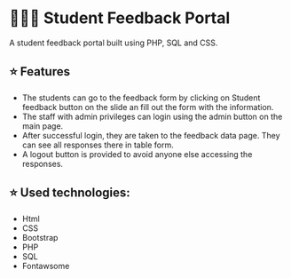 # 👨‍🎓📝 Student Feedback Portal

A student feedback portal built using PHP, SQL and CSS.

## ⭐ Features

- The students can go to the feedback form by clicking on Student feedback button on the slide an fill out the form with the information.
- The staff with admin privileges can login using the admin button on the main page.
- After successful login, they are taken to the feedback data page. They can see all responses there in table form.
- A logout button is provided to avoid anyone else accessing the responses.

## ⭐ Used technologies:
- Html
- CSS
- Bootstrap
- PHP
- SQL
- Fontawsome
  
